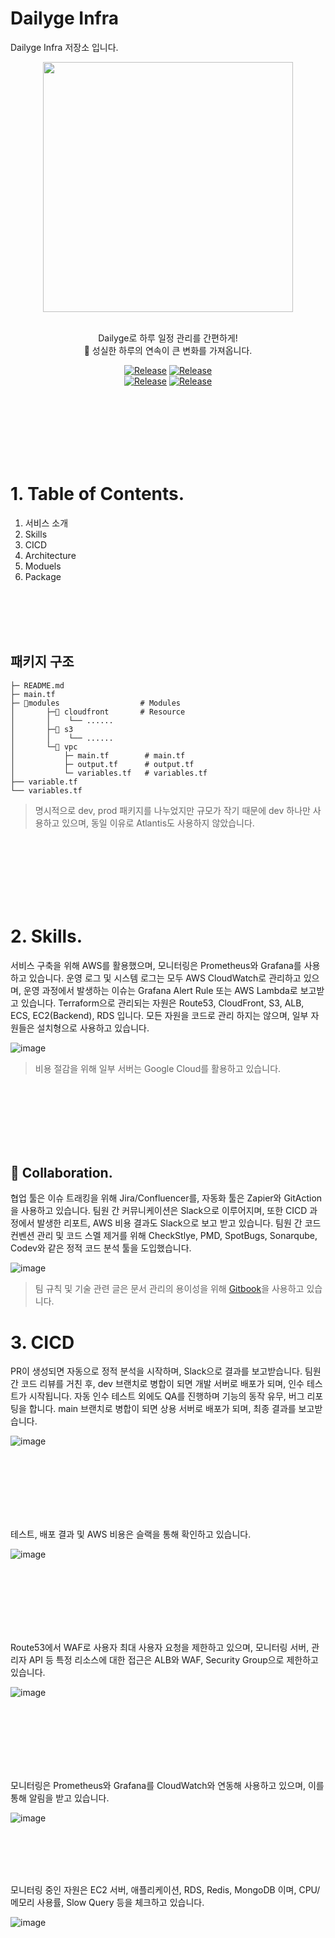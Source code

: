 
# Dailyge Infra

Dailyge Infra 저장소 입니다. 

<div align="center">
  <img width="400" src="https://img1.daumcdn.net/thumb/R1280x0/?scode=mtistory2&fname=https%3A%2F%2Fblog.kakaocdn.net%2Fdn%2FCl3Zr%2FbtsH9tFrQxe%2F4Wd1nL8FuHANpzi9flDwBK%2Fimg.png"><br/><br/>
</div>
  
<div align="center">
  
  Dailyge로 하루 일정 관리를 간편하게! <br>
  🏃 성실한 하루의 연속이 큰 변화를 가져옵니다.

  [![Release](https://img.shields.io/badge/-📚_API_Docs-brightgreen)]() [![Release](https://img.shields.io/badge/-📚_Team_Blog-blue)]() <br/>
  [![Release](https://img.shields.io/badge/%E2%9C%A8%20release-v1.0.0-brightgreen)]()
  [![Release](https://img.shields.io/badge/%E2%9C%A8%20release-v1.0.0-brightgreen)]()

</div>

<br/><br/><br/><br/><br/><br/>

# 1. Table of Contents.

1. 서비스 소개
2. Skills
3. CICD
4. Architecture
5. Moduels
6. Package


<br/><br/><br/><br/>

## 패키지 구조

```shell
├─ README.md
├─ main.tf
├─ 📁modules                  # Modules
│       ├─📁 cloudfront       # Resource
│       │    └── ......
│       ├─📁 s3
│       │    └── ......
│       └─📁 vpc
│           ├─ main.tf        # main.tf
│           ├─ output.tf      # output.tf
│           └─ variables.tf   # variables.tf
├── variable.tf
└── variables.tf
```

> 명시적으로 dev, prod 패키지를 나누었지만 규모가 작기 때문에 dev 하나만 사용하고 있으며, 동일 이유로 Atlantis도 사용하지 않았습니다.

<br/><br/><br/><br/><br/><br/>

# 2. Skills.

서비스 구축을 위해 AWS를 활용했으며, 모니터링은 Prometheus와 Grafana를 사용하고 있습니다. 운영 로그 및 시스템 로그는 모두 AWS CloudWatch로 관리하고 있으며, 운영 과정에서 발생하는 이슈는 Grafana Alert Rule 또는 AWS Lambda로 보고받고 있습니다. Terraform으로 관리되는 자원은 Route53, CloudFront, S3, ALB, ECS, EC2(Backend), RDS 입니다. 모든 자원을 코드로 관리 하지는 않으며, 일부 자원들은 설치형으로 사용하고 있습니다.

![image](https://img1.daumcdn.net/thumb/R1280x0/?scode=mtistory2&fname=https%3A%2F%2Fblog.kakaocdn.net%2Fdn%2FbcU6So%2FbtsH8Nkm8aQ%2FEneyp26AkfimW78whEvwmK%2Fimg.png)

> 비용 절감을 위해 일부 서버는 Google Cloud를 활용하고 있습니다. 

<br/><br/><br/><br/><br/><br/>

## 👬 Collaboration.

협업 툴은 이슈 트래킹을 위해 Jira/Confluencer를, 자동화 툴은 Zapier와 GitAction을 사용하고 있습니다. 팀원 간 커뮤니케이션은 Slack으로 이루어지며, 또한 CICD 과정에서 발생한 리포트, AWS 비용 결과도 Slack으로 보고 받고 있습니다. 팀원 간 코드 컨벤션 관리 및 코드 스멜 제거를 위해 CheckStlye, PMD, SpotBugs, Sonarqube, Codev와 같은 정적 코드 분석 툴을 도입했습니다. 

![image](https://img1.daumcdn.net/thumb/R1280x0/?scode=mtistory2&fname=https%3A%2F%2Fblog.kakaocdn.net%2Fdn%2FS4C8q%2FbtsIaFkRVfB%2FLL4VJpYGVJZLMKi6h5yed1%2Fimg.png)

> 팀 규칙 및 기술 관련 글은 문서 관리의 용이성을 위해 [Gitbook]()을 사용하고 있습니다.


# 3. CICD

PR이 생성되면 자동으로 정적 분석을 시작하며, Slack으로 결과를 보고받습니다. 팀원 간 코드 리뷰를 거친 후, dev 브랜치로 병합이 되면 개발 서버로 배포가 되며, 인수 테스트가 시작됩니다. 자동 인수 테스트 외에도 QA를 진행하며 기능의 동작 유무, 버그 리포팅을 합니다. main 브랜치로 병합이 되면 상용 서버로 배포가 되며, 최종 결과를 보고받습니다.

![image](https://img1.daumcdn.net/thumb/R1280x0/?scode=mtistory2&fname=https%3A%2F%2Fblog.kakaocdn.net%2Fdn%2Fr93f9%2FbtsH8AyHS2Z%2FGkQyAVeysys35m6sR5fhA1%2Fimg.png)

<br/><br/><br/><br/><br/><br/>

테스트, 배포 결과 및 AWS 비용은 슬랙을 통해 확인하고 있습니다.

![image](https://img1.daumcdn.net/thumb/R1280x0/?scode=mtistory2&fname=https%3A%2F%2Fblog.kakaocdn.net%2Fdn%2F57TWx%2FbtsJdr7XsmA%2FfihnO93ztuKmPq960lSp71%2Fimg.png)

<br/><br/><br/><br/><br/><br/>

Route53에서 WAF로 사용자 최대 사용자 요청을 제한하고 있으며, 모니터링 서버, 관리자 API 등 특정 리소스에 대한 접근은 ALB와 WAF, Security Group으로 제한하고 있습니다.

![image]()

<br/><br/><br/><br/><br/><br/>

모니터링은 Prometheus와 Grafana를 CloudWatch와 연동해 사용하고 있으며, 이를 통해 알림을 받고 있습니다. 

![image]()

<br/><br/><br/><br/>

모니터링 중인 자원은 EC2 서버, 애플리케이션, RDS, Redis, MongoDB 이며, CPU/메모리 사용률, Slow Query 등을 체크하고 있습니다.

![image]()
